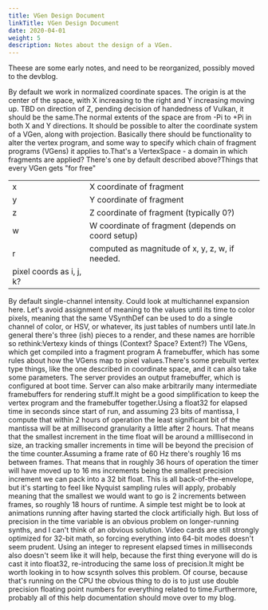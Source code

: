 ```yaml
---
title: VGen Design Document
linkTitle: VGen Design Document
date: 2020-04-01
weight: 5
description: Notes about the design of a VGen.
---
```

Theese are some early notes, and need to be reorganized, possibly moved to the devblog.<div id='nil'>By default we work in normalized coordinate spaces. The origin is at the center of the space, with X increasing to the right and Y increasing moving up. TBD on direction of Z, pending decision of handedness of Vulkan, it should be the same.The normal extents of the space are from -Pi to +Pi in both X and Y directions. It should be possible to alter the coordinate system of a VGen, along with projection. Basically there should be functionality to alter the vertex program, and some way to specify which chain of fragment programs (VGens) it applies to.That's a VertexSpace - a domain in which fragments are applied? There's one by default described above?Things that every VGen gets "for free"<table>
<tr><td>x</td><td>X coordinate of fragment</td></tr>
<tr><td>y</td><td>Y coordinate of fragment</td></tr>
<tr><td>z</td><td>Z coordinate of fragment (typically 0?)</td></tr>
<tr><td>w</td><td>W coordinate of fragment (depends on coord setup)</td></tr>
<tr><td>r</td><td>computed as magnitude of x, y, z, w, if needed.</td></tr>
<tr><td>pixel coords as i, j, k?</td></tr>
</table>
By default single-channel intensity. Could look at multichannel expansion here. Let's avoid assignment of meaning to the values until its time to color pixels, meaning that the same VSynthDef can be used to do a single channel of color, or HSV, or whatever, its just tables of numbers until late.In general there's three (ish) pieces to a render, and these names are horrible so rethink:Vertexy kinds of things (Context? Space? Extent?) The VGens, which get compiled into a fragment program A framebuffer, which has some rules about how the VGens map to pixel values.There's some prebuilt vertex type things, like the one described in coordinate space, and it can also take some parameters. The server provides an output framebuffer, which is configured at boot time. Server can also make arbitrarily many intermediate framebuffers for rendering stuff.It might be a good simplification to keep the vertex program and the framebuffer together.Using a float32 for elapsed time in seconds since start of run, and assuming 23 bits of mantissa, I compute that within 2 hours of operation the least significant bit of the mantissa will be at millisecond granularity a little after 2 hours. That means that the smallest increment in the time float will be around a milllisecond in size, an tracking smaller increments in time will be beyond the precision of the time counter.Assuming a frame rate of 60 Hz there's roughly 16 ms between frames. That means that in roughly 36 hours of operation the timer will have moved up to 16 ms increments being the smallest precision increment we can pack into a 32 bit float. This is all back-of-the-envelope, but it's starting to feel like Nyquist sampling rules will apply, probably meaning that the smallest we would want to go is 2 increments between frames, so roughly 18 hours of runtime. A simple test might be to look at animations running after having started the clock artificially high. But loss of precision in the time variable is an obvious problem on longer-running synths, and I can't think of an obvious solution. Video cards are still strongly optimized for 32-bit math, so forcing everything into 64-bit modes doesn't seem prudent. Using an integer to represent elapsed times in milliseconds also doesn't seem like it will help, because the first thing everyone will do is cast it into float32, re-introducing the same loss of precision.It might be worth looking in to how scsynth solves this problem. Of course, because that's running on the CPU the obvious thing to do is to just use double precision floating point numbers for everything related to time.Furthermore, probably all of this help documentation should move over to my blog.